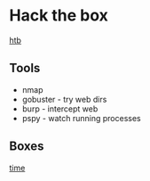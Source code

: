 # Hack the box

[htb](hackthebox.eu)

## Tools
<!-- TODO ref links -->
- nmap
- gobuster - try web dirs
- burp - intercept web
- pspy - watch running processes 

## Boxes

[time](/hack-the-box/boxes/time)
